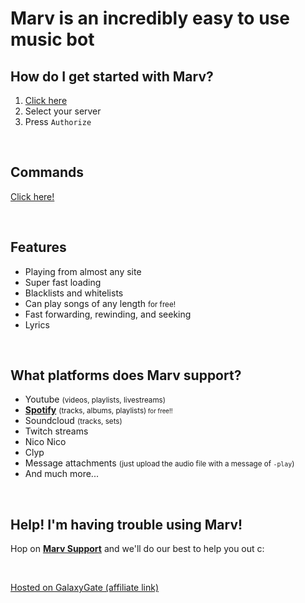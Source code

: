 # Marv is an incredibly easy to use music bot

## How do I get started with Marv?

1. [Click here](https://discordapp.com/oauth2/authorize?scope=bot&client_id=234395307759108106&permissions=3263552)
2. Select your server
3. Press `Authorize`

<br>

## Commands

[Click here!](./commands/)

<br>

## Features

- Playing from almost any site 
- Super fast loading
- Blacklists and whitelists
- Can play songs of any length <small>for free!</small>
- Fast forwarding, rewinding, and seeking
- Lyrics

<br>

## What platforms does Marv support?

- Youtube <small>(videos, playlists, livestreams)</small>
- [**Spotify**](./spotify) <small>(tracks, albums, playlists)<small> for free!!</small></small> 
- Soundcloud <small>(tracks, sets)</small>
- Twitch streams
- Nico Nico
- Clyp
- Message attachments <small>(just upload the audio file with a message of `-play`)</small>
- And much more...

<br>

## Help! I'm having trouble using Marv!

Hop on [**Marv Support**](https://discord.gg/groovy) and we'll do our best to help you out c:

<br>

[Hosted on GalaxyGate (affiliate link)](https://dsc.ng/galaxygate)
